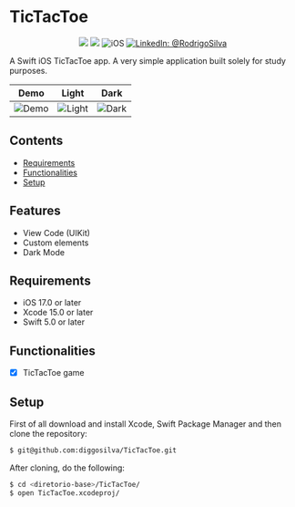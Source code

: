 # TicTacToe

<p align="center">
    <img src="https://img.shields.io/badge/Swift-5.9.1-orange.svg" />
    <img src="https://img.shields.io/badge/Xcode-15.2.X-orange.svg" />
    <img src="https://img.shields.io/badge/platforms-iOS-brightgreen.svg?style=flat" alt="iOS" />
    <a href="https://www.linkedin.com/in/rodrigo-silva-6a53ba300/" target="_blank">
        <img src="https://img.shields.io/badge/LinkedIn-@RodrigoSilva-blue.svg?style=flat" alt="LinkedIn: @RodrigoSilva" />
    </a>
</p>

A Swift iOS TicTacToe app. A very simple application built solely for study purposes.


| Demo | Light | Dark |
| --- | --- | --- |
| ![Demo](https://github.com/user-attachments/assets/9634850b-aefd-4a47-a69a-5b688e791c51) | ![Light](https://github.com/user-attachments/assets/eb4785ab-77d5-4da6-8a29-630e39fe3dc9) | ![Dark](https://github.com/user-attachments/assets/87fc4ffc-4d55-46a3-b92d-235a96770be3) |

## Contents

- [Requirements](#requirements)
- [Functionalities](#functionalities)
- [Setup](#setup)

## Features

- View Code (UIKit)
- Custom elements
- Dark Mode

## Requirements

- iOS 17.0 or later
- Xcode 15.0 or later
- Swift 5.0 or later

## Functionalities
- [x] TicTacToe game

## Setup

First of all download and install Xcode, Swift Package Manager and then clone the repository:

```sh
$ git@github.com:diggosilva/TicTacToe.git
```

After cloning, do the following:

```sh
$ cd <diretorio-base>/TicTacToe/
$ open TicTacToe.xcodeproj/
```
